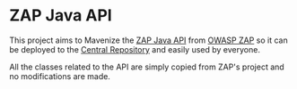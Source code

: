 # ZAP Java API

This project aims to Mavenize the [ZAP Java API](https://github.com/zaproxy/zaproxy/wiki/ApiJava) from [OWASP ZAP](https://github.com/zaproxy/zaproxy) so it can be deployed to the [Central Repository](http://search.maven.org/) and easily used by everyone.

All the classes related to the API are simply copied from ZAP's project and no modifications are made.

